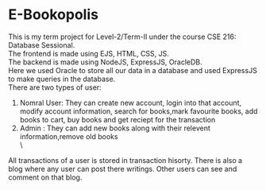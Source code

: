 # E-Bookopolis

This is my term project for Level-2/Term-II under the course CSE 216: Database Sessional.\
The frontend is made using EJS, HTML, CSS, JS.\
The backend is made using NodeJS, ExpressJS, OracleDB.\
Here we used Oracle to store all our data in a database and used ExpressJS to make queries in the database.\
There are two types of user:
  1. Nomral User: They can create new account, login into that account, modify account information, search for books,mark favourite books, add books to cart, buy books and get reciept for the transaction
  2. Admin : They can add new books along with their relevent information,remove old books\
\

All transactions of a user is stored in transaction hisorty.
There is also a blog where any user can post there writings. Other users can see and comment on that blog.
